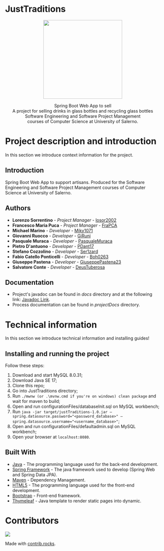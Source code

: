# JustTraditions

<p align = "center">
  <img src = "https://github.com/losor2002/GreenBottle/blob/master/src/main/resources/static/img/Logo.png" width="256" height="256">
</p>

<p align = "center">
  Spring Boot Web App to sell
  <br>
  A project for selling drinks in glass bottles and recycling glass bottles
  <br>
  Software Engineering and Software Project Management 
  <br>
  courses of Computer Science at University of Salerno.
</p>

# Project description and introduction

In this section we introduce context information for the project.

## Introduction

Spring Boot Web App to support artisans. Produced for the Software Engineering and Software Project Management
courses of Computer Science at University of Salerno.

## Authors

* **Lorenzo Sorrentino**             - *Project Manager*   - [losor2002](https://github.com/losor2002)
* **Francesco Maria Puca**           - *Project Manager*   - [FraPCA](https://github.com/FraPCA)
* **Michael Marino**                 - *Developer*         - [Miky1071](https://github.com/Miky1071)
* **Giovanni Ruocco**                - *Developer*         - [GiRuni](https://github.com/GiRuni)
* **Pasquale Muraca**                - *Developer*         - [PasqualeMuraca](https://github.com/PasqualeMuraca)
* **Pietro D'antuono**               - *Developer*         - [PDant17](https://github.com/PDant17)
* **Stefano Cozzolino**              - *Developer*         - [Ser1zard](https://github.com/Ser1zard)
* **Fabio Catello Ponticelli**       - *Developer*         - [Boh0263](https://github.com/Boh0263)
* **Giuseppe Pastena**               - *Developer*         - [GiuseppePastena23](https://github.com/GiuseppePastena23)
* **Salvatore Conte**                - *Developer*         - [DeusTuberosa](https://github.com/DeusTuberosa)

## Documentation

* Project's javadoc can be found in *docs* directory and at the following
  link: [Javadoc Link](https://losor2002.github.io/GreenBottle/).
* Process documentation can be found in *projectDocs*  directory.

# Technical information

In this section we introduce technical information and installing guides!

## Installing and running the project

Follow these steps:

1. Download and start MySQL 8.0.31;
2. Download Java SE 17;
3. Clone this repo;
4. Go into JustTraditions directory;
5. Run `./mwnw (or .\mvnw.cmd if you're on windows) clean package` and wait for maven to build;
6. Open and run configurationFiles/databaseInit.sql on MySQL workbench;
7. Run `java -jar target/justTraditions-1.0.jar –spring.datasource.password="<password_database>"
   –spring.datasource.username="<username_database>"`;
8. Open and run configurationFiles/defaultadmin.sql on MySQL workbench;
9. Open your browser at `localhost:8080`.

## Built With

* [Java](https://jdk.java.net/17/) - The programming language used for the back-end development.
* [Spring Framework](https://spring.io/) - The java framework used to develop (Spring Web and Spring Data JPA).
* [Maven](https://maven.apache.org/) - Dependency Management.
* [HTML5](https://www.w3schools.com/html/default.asp) - The programming language used for the front-end development.
* [Bootstrap](https://getboostrap.com/) - Front-end framework.
* [Thymeleaf](https://www.thymeleaf.org/) - Java template to render static pages into dynamic.

# Contributors

<a href="https://github.com/losor2002/GreenBottle/graphs/contributors">
  <img src="https://contrib.rocks/image?repo=losor2002/GreenBottle" />
</a>

Made with [contrib.rocks](https://contrib.rocks).
